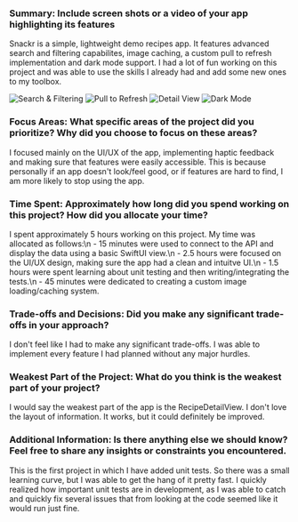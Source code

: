 ### Summary: Include screen shots or a video of your app highlighting its features

Snackr is a simple, lightweight demo recipes app. It features advanced search and filtering capabilites, image caching, a custom pull to refresh implementation and dark mode support. I had a lot of fun working on this project and was able to use the skills I already had and add some new ones to my toolbox.

![Search & Filtering](/search.png?raw=true "Search & Filtering") ![Pull to Refresh](/refresh.png?raw=true "Custom Pull to Refresh") ![Detail View](/detail.png?raw=true "Recipe Detail View") ![Dark Mode](/darkmode.png?raw=true "Dark Mode")

### Focus Areas: What specific areas of the project did you prioritize? Why did you choose to focus on these areas?

I focused mainly on the UI/UX of the app, implementing haptic feedback and making sure that features were easily accessible. This is because personally if an app doesn't look/feel good, or if features are hard to find, I am more likely to stop using the app.

### Time Spent: Approximately how long did you spend working on this project? How did you allocate your time?

I spent approximately 5 hours working on this project. My time was allocated as follows:\n
    - 15 minutes were used to connect to the API and display the data using a basic SwiftUI view.\n
    - 2.5 hours were focused on the UI/UX design, making sure the app had a clean and intuitve UI.\n
    - 1.5 hours were spent learning about unit testing and then writing/integrating the tests.\n
    - 45 minutes were dedicated to creating a custom image loading/caching system.

### Trade-offs and Decisions: Did you make any significant trade-offs in your approach?

I don't feel like I had to make any significant trade-offs. I was able to implement every feature I had planned without any major hurdles.

### Weakest Part of the Project: What do you think is the weakest part of your project?

I would say the weakest part of the app is the RecipeDetailView. I don't love the layout of information. It works, but it could definitely be improved.

### Additional Information: Is there anything else we should know? Feel free to share any insights or constraints you encountered.

This is the first project in which I have added unit tests. So there was a small learning curve, but I was able to get the hang of it pretty fast. I quickly realized how important unit tests are in development, as I was able to catch and quickly fix several issues that from looking at the code seemed like it would run just fine.
